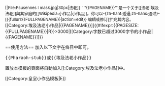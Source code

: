 <div class="notice metadata" id="stub" style="font-size: small;">[[File:Psusennes I mask.jpg|30px|法老]]&nbsp;&nbsp;'''{{PAGENAME}}'''是一个关于[[法老|埃及法老]]與其家庭的[[Wikipedia:小作品|小作品]]。你可以-{zh-hant:透過;zh-hans:通过}-<span class="plainlinks">[{{fullurl:{{FULLPAGENAME}}|action=edit}} 编辑或修订]</span>扩充其内容。</div><includeonly>[[Category:埃及法老小作品|{{PAGENAME}}]]{{#ifexpr:{{PAGESIZE:{{FULLPAGENAME}}|R}}>3000|[[Category:字数已超过3000字节的小作品|{{PAGENAME}}]]}}</includeonly><noinclude>

==使用方法==
加入以下文字在條目中即可。
<pre>{{Pharaoh-stub}}或{{埃及法老小作品}}</pre>

置放本模板的頁面將自動加入[[:Category:埃及法老小作品]]中。

[[Category:皇室小作品模板|E]]
</noinclude>